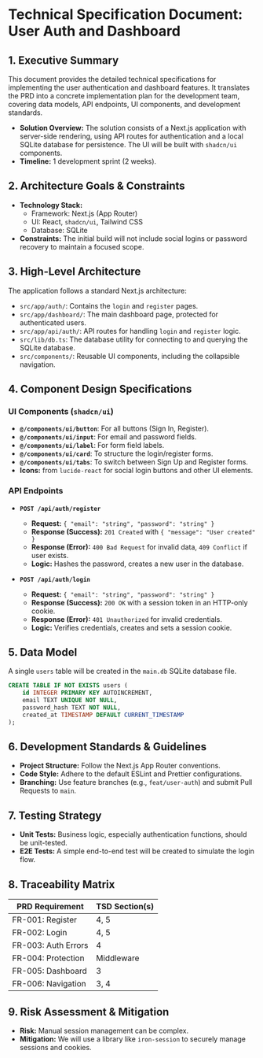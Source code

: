 # Technical Specification Document: User Auth and Dashboard

## 1. Executive Summary

This document provides the detailed technical specifications for implementing the user authentication and dashboard features. It translates the PRD into a concrete implementation plan for the development team, covering data models, API endpoints, UI components, and development standards.

- **Solution Overview:** The solution consists of a Next.js application with server-side rendering, using API routes for authentication and a local SQLite database for persistence. The UI will be built with `shadcn/ui` components.
- **Timeline:** 1 development sprint (2 weeks).

## 2. Architecture Goals & Constraints

- **Technology Stack:**
  - Framework: Next.js (App Router)
  - UI: React, `shadcn/ui`, Tailwind CSS
  - Database: SQLite
- **Constraints:** The initial build will not include social logins or password recovery to maintain a focused scope.

## 3. High-Level Architecture

The application follows a standard Next.js architecture:

- `src/app/auth/`: Contains the `login` and `register` pages.
- `src/app/dashboard/`: The main dashboard page, protected for authenticated users.
- `src/app/api/auth/`: API routes for handling `login` and `register` logic.
- `src/lib/db.ts`: The database utility for connecting to and querying the SQLite database.
- `src/components/`: Reusable UI components, including the collapsible navigation.

## 4. Component Design Specifications

### UI Components (`shadcn/ui`)

- **`@/components/ui/button`**: For all buttons (Sign In, Register).
- **`@/components/ui/input`**: For email and password fields.
- **`@/components/ui/label`**: For form field labels.
- **`@/components/ui/card`**: To structure the login/register forms.
- **`@/components/ui/tabs`**: To switch between Sign Up and Register forms.
- **Icons:** from `lucide-react` for social login buttons and other UI elements.

### API Endpoints

- **`POST /api/auth/register`**

  - **Request:** `{ "email": "string", "password": "string" }`
  - **Response (Success):** `201 Created` with `{ "message": "User created" }`
  - **Response (Error):** `400 Bad Request` for invalid data, `409 Conflict` if user exists.
  - **Logic:** Hashes the password, creates a new user in the database.

- **`POST /api/auth/login`**
  - **Request:** `{ "email": "string", "password": "string" }`
  - **Response (Success):** `200 OK` with a session token in an HTTP-only cookie.
  - **Response (Error):** `401 Unauthorized` for invalid credentials.
  - **Logic:** Verifies credentials, creates and sets a session cookie.

## 5. Data Model

A single `users` table will be created in the `main.db` SQLite database file.

```sql
CREATE TABLE IF NOT EXISTS users (
    id INTEGER PRIMARY KEY AUTOINCREMENT,
    email TEXT UNIQUE NOT NULL,
    password_hash TEXT NOT NULL,
    created_at TIMESTAMP DEFAULT CURRENT_TIMESTAMP
);
```

## 6. Development Standards & Guidelines

- **Project Structure:** Follow the Next.js App Router conventions.
- **Code Style:** Adhere to the default ESLint and Prettier configurations.
- **Branching:** Use feature branches (e.g., `feat/user-auth`) and submit Pull Requests to `main`.

## 7. Testing Strategy

- **Unit Tests:** Business logic, especially authentication functions, should be unit-tested.
- **E2E Tests:** A simple end-to-end test will be created to simulate the login flow.

## 8. Traceability Matrix

| PRD Requirement     | TSD Section(s) |
| ------------------- | -------------- |
| FR-001: Register    | 4, 5           |
| FR-002: Login       | 4, 5           |
| FR-003: Auth Errors | 4              |
| FR-004: Protection  | Middleware     |
| FR-005: Dashboard   | 3              |
| FR-006: Navigation  | 3, 4           |

## 9. Risk Assessment & Mitigation

- **Risk:** Manual session management can be complex.
- **Mitigation:** We will use a library like `iron-session` to securely manage sessions and cookies.
